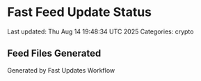 # Fast Feed Update Status
Last updated: Thu Aug 14 19:48:34 UTC 2025
Categories: crypto

## Feed Files Generated

Generated by Fast Updates Workflow
